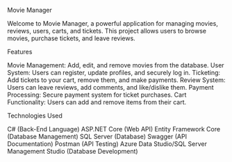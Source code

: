 Movie Manager

Welcome to Movie Manager, a powerful application for managing movies, reviews, users, carts, and tickets. This project allows users to browse movies, purchase tickets, and leave reviews.

Features

Movie Management: Add, edit, and remove movies from the database.
User System: Users can register, update profiles, and securely log in.
Ticketing: Add tickets to your cart, remove them, and make payments.
Review System: Users can leave reviews, add comments, and like/dislike them.
Payment Processing: Secure payment system for ticket purchases.
Cart Functionality: Users can add and remove items from their cart.

Technologies Used

C# (Back-End Language)
ASP.NET Core (Web API)
Entity Framework Core (Database Management)
SQL Server (Database)
Swagger (API Documentation)
Postman (API Testing)
Azure Data Studio/SQL Server Management Studio (Database Development)